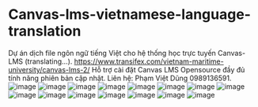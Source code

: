# Canvas-lms-vietnamese-language-translation
Dự án dịch file ngôn ngữ tiếng Việt cho hệ thống học trực tuyến Canvas-LMS (translating...).
https://www.transifex.com/vietnam-maritime-university/canvas-lms-2/
Hỗ trợ cài đặt Canvas LMS Opensource đầy đủ tính năng phiên bản cập nhật.
Liên hệ: Phạm Việt Dũng 0989136591.
![image](https://user-images.githubusercontent.com/15527533/125020994-00f13c00-e0a4-11eb-91a5-d59318c590e7.png)
![image](https://user-images.githubusercontent.com/15527533/125021007-077fb380-e0a4-11eb-9b96-9b0e5865c089.png)
![image](https://user-images.githubusercontent.com/15527533/125021018-0babd100-e0a4-11eb-96f9-9ae5a47ef7c1.png)
![image](https://user-images.githubusercontent.com/15527533/125021027-0f3f5800-e0a4-11eb-9c56-c86f83032054.png)
![image](https://user-images.githubusercontent.com/15527533/125021031-136b7580-e0a4-11eb-9a50-f6c3f56914bf.png)
![image](https://user-images.githubusercontent.com/15527533/125021042-18302980-e0a4-11eb-8980-9d3b995279df.png)
![image](https://user-images.githubusercontent.com/15527533/125021052-1c5c4700-e0a4-11eb-90b2-700584e0a039.png)
![image](https://user-images.githubusercontent.com/15527533/125021060-20886480-e0a4-11eb-8369-e74692e652b4.png)
![image](https://user-images.githubusercontent.com/15527533/125021069-23835500-e0a4-11eb-9f2a-7a336d8a4bce.png)
![image](https://user-images.githubusercontent.com/15527533/125021075-28480900-e0a4-11eb-82b8-65a226b847db.png)
![image](https://user-images.githubusercontent.com/15527533/125021083-2b42f980-e0a4-11eb-9e0f-a30c55a943c2.png)
![image](https://user-images.githubusercontent.com/15527533/125021090-2e3dea00-e0a4-11eb-9b62-54a68791e816.png)
![image](https://user-images.githubusercontent.com/15527533/125021097-3138da80-e0a4-11eb-9653-c877a6146687.png)
![image](https://user-images.githubusercontent.com/15527533/125021108-3433cb00-e0a4-11eb-87c4-b92620026af4.png)
![image](https://user-images.githubusercontent.com/15527533/125021117-385fe880-e0a4-11eb-8be4-9bdc65fb7af6.png)
